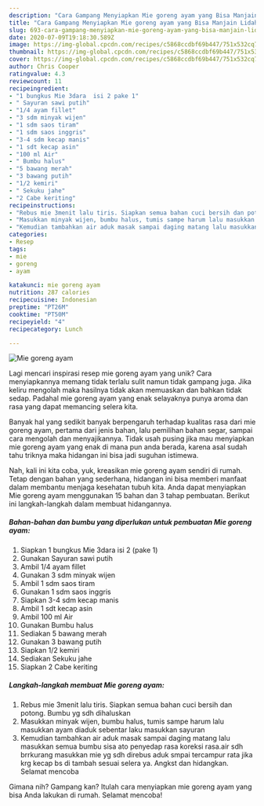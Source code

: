```yaml
---
description: "Cara Gampang Menyiapkan Mie goreng ayam yang Bisa Manjain Lidah"
title: "Cara Gampang Menyiapkan Mie goreng ayam yang Bisa Manjain Lidah"
slug: 693-cara-gampang-menyiapkan-mie-goreng-ayam-yang-bisa-manjain-lidah
date: 2020-07-09T19:18:30.589Z
image: https://img-global.cpcdn.com/recipes/c5868ccdbf69b447/751x532cq70/mie-goreng-ayam-foto-resep-utama.jpg
thumbnail: https://img-global.cpcdn.com/recipes/c5868ccdbf69b447/751x532cq70/mie-goreng-ayam-foto-resep-utama.jpg
cover: https://img-global.cpcdn.com/recipes/c5868ccdbf69b447/751x532cq70/mie-goreng-ayam-foto-resep-utama.jpg
author: Chris Cooper
ratingvalue: 4.3
reviewcount: 11
recipeingredient:
- "1 bungkus Mie 3dara  isi 2 pake 1"
- " Sayuran sawi putih"
- "1/4 ayam fillet"
- "3 sdm minyak wijen"
- "1 sdm saos tiram"
- "1 sdm saos inggris"
- "3-4 sdm kecap manis"
- "1 sdt kecap asin"
- "100 ml Air"
- " Bumbu halus"
- "5 bawang merah"
- "3 bawang putih"
- "1/2 kemiri"
- " Sekuku jahe"
- "2 Cabe keriting"
recipeinstructions:
- "Rebus mie 3menit lalu tiris. Siapkan semua bahan cuci bersih dan potong. Bumbu yg sdh dihaluskan"
- "Masukkan minyak wijen, bumbu halus, tumis sampe harum lalu masukkan ayam diaduk sebentar laku masukkan sayuran"
- "Kemudian tambahkan air aduk masak sampai daging matang lalu masukkan semua bumbu sisa ato penyedap rasa koreksi rasa.air sdh brrkurang masukkan mie yg sdh direbus aduk smpai tercampur rata jika krg kecap bs di tambah sesuai selera ya. Angkst dan hidangkan. Selamat mencoba"
categories:
- Resep
tags:
- mie
- goreng
- ayam

katakunci: mie goreng ayam 
nutrition: 287 calories
recipecuisine: Indonesian
preptime: "PT26M"
cooktime: "PT50M"
recipeyield: "4"
recipecategory: Lunch

---
```



![Mie goreng ayam](https://img-global.cpcdn.com/recipes/c5868ccdbf69b447/751x532cq70/mie-goreng-ayam-foto-resep-utama.jpg)

Lagi mencari inspirasi resep mie goreng ayam yang unik? Cara menyiapkannya memang tidak terlalu sulit namun tidak gampang juga. Jika keliru mengolah maka hasilnya tidak akan memuaskan dan bahkan tidak sedap. Padahal mie goreng ayam yang enak selayaknya punya aroma dan rasa yang dapat memancing selera kita.

Banyak hal yang sedikit banyak berpengaruh terhadap kualitas rasa dari mie goreng ayam, pertama dari jenis bahan, lalu pemilihan bahan segar, sampai cara mengolah dan menyajikannya. Tidak usah pusing jika mau menyiapkan mie goreng ayam yang enak di mana pun anda berada, karena asal sudah tahu triknya maka hidangan ini bisa jadi suguhan istimewa.




Nah, kali ini kita coba, yuk, kreasikan mie goreng ayam sendiri di rumah. Tetap dengan bahan yang sederhana, hidangan ini bisa memberi manfaat dalam membantu menjaga kesehatan tubuh kita. Anda dapat menyiapkan Mie goreng ayam menggunakan 15 bahan dan 3 tahap pembuatan. Berikut ini langkah-langkah dalam membuat hidangannya.

<!--inarticleads1-->

##### Bahan-bahan dan bumbu yang diperlukan untuk pembuatan Mie goreng ayam:

1. Siapkan 1 bungkus Mie 3dara  isi 2 (pake 1)
1. Gunakan  Sayuran sawi putih
1. Ambil 1/4 ayam fillet
1. Gunakan 3 sdm minyak wijen
1. Ambil 1 sdm saos tiram
1. Gunakan 1 sdm saos inggris
1. Siapkan 3-4 sdm kecap manis
1. Ambil 1 sdt kecap asin
1. Ambil 100 ml Air
1. Gunakan  Bumbu halus
1. Sediakan 5 bawang merah
1. Gunakan 3 bawang putih
1. Siapkan 1/2 kemiri
1. Sediakan  Sekuku jahe
1. Siapkan 2 Cabe keriting




<!--inarticleads2-->

##### Langkah-langkah membuat Mie goreng ayam:

1. Rebus mie 3menit lalu tiris. Siapkan semua bahan cuci bersih dan potong. Bumbu yg sdh dihaluskan
1. Masukkan minyak wijen, bumbu halus, tumis sampe harum lalu masukkan ayam diaduk sebentar laku masukkan sayuran
1. Kemudian tambahkan air aduk masak sampai daging matang lalu masukkan semua bumbu sisa ato penyedap rasa koreksi rasa.air sdh brrkurang masukkan mie yg sdh direbus aduk smpai tercampur rata jika krg kecap bs di tambah sesuai selera ya. Angkst dan hidangkan. Selamat mencoba




Gimana nih? Gampang kan? Itulah cara menyiapkan mie goreng ayam yang bisa Anda lakukan di rumah. Selamat mencoba!
